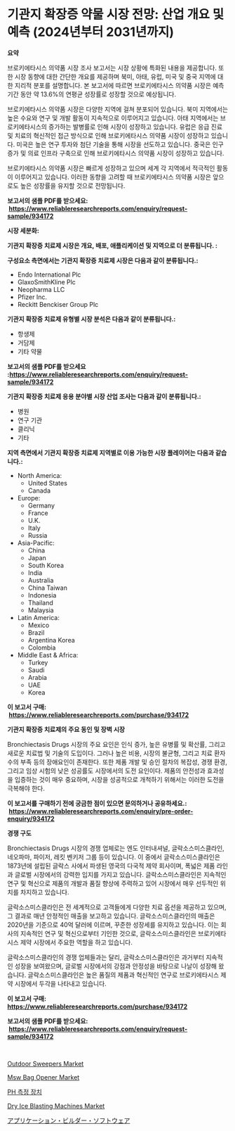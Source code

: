 <p><h1>기관지 확장증 약물 시장 전망: 산업 개요 및 예측 (2024년부터 2031년까지)</h1></p><p><strong>요약</strong></p>
<p><p>브로키에타시스 의약품 시장 조사 보고서는 시장 상황에 특화된 내용을 제공합니다. 또한 시장 동향에 대한 간단한 개요를 제공하며 북미, 아태, 유럽, 미국 및 중국 지역에 대한 지리적 분포를 설명합니다. 본 보고서에 따르면 브로키에타시스 의약품 시장은 예측 기간 동안 약 13.6%의 연평균 성장률로 성장할 것으로 예상됩니다.</p><p>브로키에타시스 의약품 시장은 다양한 지역에 걸쳐 분포되어 있습니다. 북미 지역에서는 높은 수요와 연구 및 개발 활동이 지속적으로 이루어지고 있습니다. 아태 지역에서는 브로키에타시스의 증가하는 발병률로 인해 시장이 성장하고 있습니다. 유럽은 응급 진료 및 치료의 혁신적인 접근 방식으로 인해 브로키에타시스 의약품 시장이 성장하고 있습니다. 미국은 높은 연구 투자와 첨단 기술을 통해 시장을 선도하고 있습니다. 중국은 인구 증가 및 의료 인프라 구축으로 인해 브로키에타시스 의약품 시장이 성장하고 있습니다.</p><p>브로키에타시스 의약품 시장은 빠르게 성장하고 있으며 세계 각 지역에서 적극적인 활동이 이루어지고 있습니다. 이러한 동향을 고려할 때 브로키에타시스 의약품 시장은 앞으로도 높은 성장률을 유지할 것으로 전망됩니다.</p></p>
<p><strong>보고서의 샘플 PDF를 받으세요: &nbsp;<a href="https://www.reliableresearchreports.com/enquiry/request-sample/934172">https://www.reliableresearchreports.com/enquiry/request-sample/934172</a></strong></p>
<p><strong>시장 세분화:</strong></p>
<p><strong> 기관지 확장증 치료제 시장은 개요, 배포, 애플리케이션 및 지역으로 더 분류됩니다. :</strong></p>
<p><strong>구성요소 측면에서는 기관지 확장증 치료제 시장은 다음과 같이 분류됩니다.:</strong></p>
<p><ul><li>Endo International Plc</li><li>GlaxoSmithKline Plc</li><li>Neopharma LLC</li><li>Pfizer Inc.</li><li>Reckitt Benckiser Group Plc</li></ul></p>
<p><strong> 기관지 확장증 치료제 유형별 시장 분석은 다음과 같이 분류됩니다.:</strong></p>
<p><ul><li>항생제</li><li>거담제</li><li>기타 약물</li></ul></p>
<p><strong>보고서의 샘플 PDF를 받으세요 :<a href="https://www.reliableresearchreports.com/enquiry/request-sample/934172">https://www.reliableresearchreports.com/enquiry/request-sample/934172</a></strong></p>
<p><strong> 기관지 확장증 치료제 응용 분야별 시장 산업 조사는 다음과 같이 분류됩니다.:</strong></p>
<p><ul><li>병원</li><li>연구 기관</li><li>클리닉</li><li>기타</li></ul></p>
<p><strong>지역 측면에서 기관지 확장증 치료제 지역별로 이용 가능한 시장 플레이어는 다음과 같습니다.:</strong></p>
<p><ul>
    <li>
        North America:
        <ul>
            <li>United States</li>
            <li>Canada</li>
        </ul>
    </li>
    <li>
        Europe:
        <ul>
            <li>Germany</li>
            <li>France</li>
            <li>U.K.</li>
            <li>Italy</li>
            <li>Russia</li>
        </ul>
    </li>
    <li>
        Asia-Pacific:
        <ul>
            <li>China</li>
            <li>Japan</li>
            <li>South Korea</li>
            <li>India</li>
            <li>Australia</li>
            <li>China Taiwan</li>
            <li>Indonesia</li>
            <li>Thailand</li>
            <li>Malaysia</li>
        </ul>
    </li>
    <li>
        Latin America:
        <ul>
            <li>Mexico</li>
            <li>Brazil</li>
            <li>Argentina Korea</li>
            <li>Colombia</li>
        </ul>
    </li>
    <li>
        Middle East & Africa:
        <ul>
            <li>Turkey</li>
            <li>Saudi</li>
            <li>Arabia</li>
            <li>UAE</li>
            <li>Korea</li>
        </ul>
    </li>
    </ul></p>
<p><strong>이 보고서 구매: &nbsp;<a href="https://www.reliableresearchreports.com/purchase/934172">https://www.reliableresearchreports.com/purchase/934172</a></strong></p>
<p><strong>기관지 확장증 치료제의 주요 동인 및 장벽 시장</strong></p>
<p><p>Bronchiectasis Drugs 시장의 주요 요인은 인식 증가, 높은 유병률 및 확산률, 그리고 새로운 치료법 및 기술의 도입이다. 그러나 높은 비용, 시장의 불균형, 그리고 치료 환자 수의 부족 등의 장애요인이 존재한다. 또한 제품 개발 및 승인 절차의 복잡성, 경쟁 환경, 그리고 임상 시험의 낮은 성공률도 시장에서의 도전 요인이다. 제품의 안전성과 효과성을 입증하는 것이 매우 중요하며, 시장을 성공적으로 개척하기 위해서는 이러한 도전을 극복해야 한다.</p></p>
<p><strong>이 보고서를 구매하기 전에 궁금한 점이 있으면 문의하거나 공유하세요.: &nbsp;<a href="https://www.reliableresearchreports.com/enquiry/pre-order-enquiry/934172">https://www.reliableresearchreports.com/enquiry/pre-order-enquiry/934172</a></strong></p>
<p><strong>경쟁 구도</strong></p>
<p><p>Bronchiectasis Drugs 시장의 경쟁 업체로는 엔도 인터내셔널, 글락소스미스클라인, 네오파마, 파이저, 레킷 벤키저 그룹 등이 있습니다. 이 중에서 글락소스미스클라인은 1873년에 설립된 글락스 사에서 파생된 영국의 다국적 제약 회사이며, 폭넓은 제품 라인과 글로벌 시장에서의 강력한 입지를 가지고 있습니다. 글락소스미스클라인은 지속적인 연구 및 혁신으로 제품의 개발과 품질 향상에 주력하고 있어 시장에서 매우 선두적인 위치를 차지하고 있습니다.</p><p>글락소스미스클라인은 전 세계적으로 고객들에게 다양한 치료 옵션을 제공하고 있으며, 그 결과로 매년 안정적인 매출을 보고하고 있습니다. 글락소스미스클라인의 매출은 2020년을 기준으로 40억 달러에 이르며, 꾸준한 성장세를 유지하고 있습니다. 이는 회사의 지속적인 연구 및 혁신으로부터 기인한 것으로, 글락소스미스클라인은 브로키에타시스 제약 시장에서 주요한 역할을 하고 있습니다.</p><p>글락소스미스클라인의 경쟁 업체들과는 달리, 글락소스미스클라인은 과거부터 지속적인 성장을 보여왔으며, 글로벌 시장에서의 강점과 안정성을 바탕으로 나날이 성장해 왔습니다. 글락소스미스클라인은 높은 품질의 제품과 혁신적인 연구로 브로키에타시스 제약 시장에서 두각을 나타내고 있습니다.</p></p>
<p><strong>이 보고서 구매: &nbsp; <a href="https://www.reliableresearchreports.com/purchase/934172">https://www.reliableresearchreports.com/purchase/934172</a></strong></p>
<p><strong>보고서의 샘플 PDF를 받으세요: &nbsp;<a href="https://www.reliableresearchreports.com/enquiry/request-sample/934172">https://www.reliableresearchreports.com/enquiry/request-sample/934172</a></strong><strong></strong></p>
<p>&nbsp;</p>
<p><p><a href="https://github.com/lylyparadise/Market-Research-Report-List-2/blob/main/outdoor-sweepers-market.md">Outdoor Sweepers Market</a></p><p><a href="https://simplistic-meeting-7ee.notion.site/Msw-Bag-Opener-Market-Size-Share-Trends-Analysis-Report-By-Application-Regional-Outlook-Competi-f18097008e97484a8f11247fdf48c5c2">Msw Bag Opener Market</a></p><p><a href="https://medium.com/@codykrris446578/ph-%EC%B8%A1%EC%A0%95-%EC%9E%A5%EC%B9%98-%EC%8B%9C%EC%9E%A5-%EB%B6%84%EC%84%9D-%EA%B8%80%EB%A1%9C%EB%B2%8C-%EC%82%B0%EC%97%85-%EC%A0%84%EB%A7%9D-%EB%B0%8F-%EC%98%88%EC%B8%A1-2024%EB%85%84%EB%B6%80%ED%84%B0-2031%EB%85%84%EA%B9%8C%EC%A7%80-a440c3e85d61">PH 측정 장치</a></p><p><a href="https://github.com/GroverBarry/Market-Research-Report-List-4/blob/main/dry-ice-blasting-machines-market.md">Dry Ice Blasting Machines Market</a></p><p><a href="https://github.com/joaejkdzgyljvo6/Market-Research-Report-List-1/blob/main/7282386184324.md">アプリケーション・ビルダー・ソフトウェア</a></p></p>